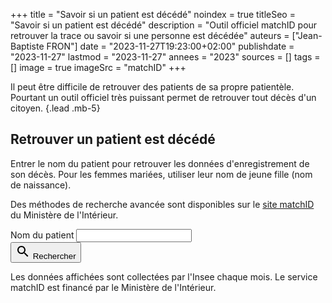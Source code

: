 +++
title = "Savoir si un patient est décédé"
noindex = true
titleSeo = "Savoir si un patient est décédé"
description = "Outil officiel matchID pour retrouver la trace ou savoir si une personne est décédée"
auteurs = ["Jean-Baptiste FRON"]
date = "2023-11-27T19:23:00+02:00"
publishdate = "2023-11-27"
lastmod = "2023-11-27"
annees = "2023"
sources = []
tags = []
image = true
imageSrc = "matchID"
+++

Il peut être difficile de retrouver des patients de sa propre patientèle. Pourtant un outil officiel très puissant permet de retrouver tout décès d'un citoyen.
{.lead .mb-5}

## Retrouver un patient est décédé

Entrer le nom du patient pour retrouver les données d'enregistrement de son décès. Pour les femmes mariées, utiliser leur nom de jeune fille (nom de naissance).

Des méthodes de recherche avancée sont disponibles sur le [site matchID](https://deces.matchid.io/search?advanced=true) du Ministère de l'Intérieur.

<form class="d-flex align-items-center my-4">
  <div class="floating-label textfield-box form-ripple flex-grow-1">
    <label for="matchid">Nom du patient</label>
    <input class="form-control" id="matchid" type="search">
  </div>
  <button class="btn btn-lg btn-primary btn-shaped ml-2" onClick="window.open(`https://deces.matchid.io/search?q=${document.getElementById('matchid').value}`); return false;">
  <svg aria-hidden="true" fill="currentColor" class="input-group-text mr-2" height="24" viewBox="0 0 24 24" width="24"><path d="M15.5 14h-.79l-.28-.27C15.41 12.59 16 11.11 16 9.5 16 5.91 13.09 3 9.5 3S3 5.91 3 9.5 5.91 16 9.5 16c1.61 0 3.09-.59 4.23-1.57l.27.28v.79l5 4.99L20.49 19l-4.99-5zm-6 0C7.01 14 5 11.99 5 9.5S7.01 5 9.5 5 14 7.01 14 9.5 11.99 14 9.5 14z"></path></svg>
  Rechercher</button>
</form>

Les données affichées sont collectées par l'Insee chaque mois. Le service matchID est financé par le Ministère de l'Intérieur.
